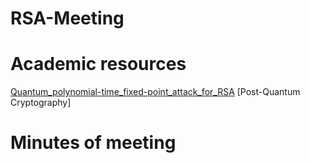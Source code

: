 # RSA-Meeting  
# Academic resources  
[Quantum_polynomial-time_fixed-point_attack_for_RSA](https://github.com/jaison5/RSA-Meeting/blob/main/Quantum_polynomial-time_fixed-point_attack_for_RSA.pdf)
[Post-Quantum Cryptography]
# Minutes of meeting
